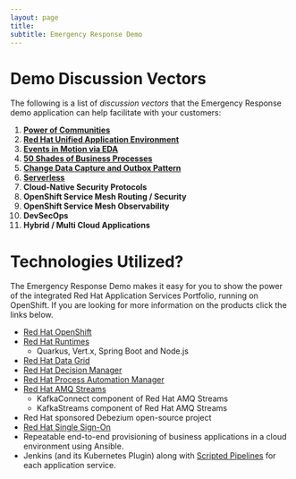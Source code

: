 ```yaml
---
layout: page
title:
subtitle: Emergency Response Demo
---
```


# Demo Discussion Vectors

The following is a list of *discussion vectors* that the Emergency Response demo application can help facilitate with your customers:

1. **[Power of Communities](https://gcn.com/articles/2020/05/11/open-source-emergency-response-demo.aspx)**
2. **[Red Hat Unified Application Environment](https://developers.redhat.com/appenv)**
3. **[Events in Motion via EDA](/eda.md)**
4. **[50 Shades of Business Processes](/Business_Patterns.md)**
5. **[Change Data Capture and Outbox Pattern](/process_service_outbox.md)**
6. **[Serverless](/serverless.md)**
7. **Cloud-Native Security Protocols**
8. **OpenShift Service Mesh Routing / Security**
9. **OpenShift Service Mesh Observability**
10. **DevSecOps**
11. **Hybrid / Multi Cloud Applications**

# Technologies Utilized?

The Emergency Response Demo makes it easy for you to show the power of the integrated Red Hat Application Services Portfolio, running on OpenShift. If you are looking for more information on the products click the links below.

  - [Red Hat OpenShift](https://www.redhat.com/en/technologies/cloud-computing/openshift)
  - [Red Hat Runtimes](https://www.redhat.com/en/technologies/cloud-computing/openshift/application-runtimes)
    - Quarkus, Vert.x, Spring Boot and Node.js
  - [Red Hat Data Grid](https://www.redhat.com/en/technologies/jboss-middleware/data-grid)
  - [Red Hat Decision Manager](https://www.redhat.com/en/technologies/jboss-middleware/decision-manager)
  - [Red Hat Process Automation Manager](https://www.redhat.com/en/technologies/jboss-middleware/process-automation-manager)
  - [Red Hat AMQ Streams](https://www.redhat.com/en/technologies/jboss-middleware/amq)
    - KafkaConnect component of Red Hat AMQ Streams
    - KafkaStreams component of Red Hat AMQ Streams
  - Red Hat sponsored Debezium open-source project 
  - [Red Hat Single Sign-On](https://access.redhat.com/products/red-hat-single-sign-on)
  - Repeatable end-to-end provisioning of business applications in a cloud environment using Ansible.
  - Jenkins (and its Kubernetes Plugin) along with [Scripted Pipelines](https://opensource.com/article/18/8/devops-jenkins-2) for each application service.
